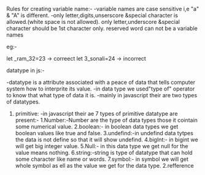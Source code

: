 Rules for creating variable name:-
-variable names are case sensitive  i,e "a" & "A" is different.
-only letter,digits,unserscore &special character is allowed.(white space is not allowed).
only letter,underscore &special character should be 1st character only.
reserved word can not be a variable names

eg:-

let _ram_32=23 -> correect
let 3_sonali=24 -> incorrect

datatype in js:-

-datatype is a attribute associated with a peace of data that tells computer system how to interprite its value.
-in data type we used"type of" operator to know that what type of data it is.
-mainly in javascript their are two types of datatypes.
1. primitive:
    -in javascript their ae  7 types of primitive datatype are present:-
    1.Number:-Number are the type of data types those it cointain some numerical value.
    2.boolean:- in boolean data types we get boolean values like true and false.
    3.undefind:-in undefind data tytpes the data is not define so that it will show undefind.
    4.bigInt:- in bigint we will get big integer value.
    5.Null:- in this data type we get null for the value means nothing.
    6.string:-string is type of datatype that can hold some character like name or words.
    7.symbol:- in symbol we will get whole symbol as ell as the value we get for the data type.
2.refference
